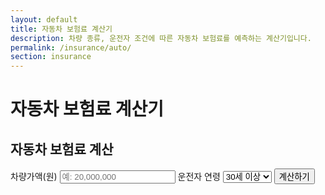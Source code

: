 ```yaml
---
layout: default
title: 자동차 보험료 계산기
description: 차량 종류, 운전자 조건에 따른 자동차 보험료를 예측하는 계산기입니다.
permalink: /insurance/auto/
section: insurance
---
```


# 자동차 보험료 계산기

<div class="card" style="max-width:760px;margin:0 auto;">
  <form onsubmit="event.preventDefault(); calcAutoIns();">
    <h2>자동차 보험료 계산</h2>
    <label>차량가액(원) <input id="carValue" data-format="currency" type="text" placeholder="예: 20,000,000"></label>
    <label>운전자 연령
      <select id="ageFactor">
        <option value="1.0">30세 이상</option>
        <option value="1.2">26~29세</option>
        <option value="1.5">25세 이하</option>
      </select>
    </label>
    <button class="btn">계산하기</button>
  </form>
  <div id="autoResult" class="result-box"></div>
</div>

<script>
(function(){
  'use strict';
  window.calcAutoIns = function(){
    const value = CalcCommon.num('carValue');
    const age = parseFloat(document.getElementById('ageFactor').value||'1');
    const baseRate = 0.03; // 예시 기본요율 3%
    const premium = Math.round(value*baseRate*age);

    const el=document.getElementById('autoResult');
    el.innerHTML = `차량가액: <b>${CalcCommon.money(value)}</b> 원<br>
                    적용 요율: <b>${(baseRate*100*age).toFixed(1)}%</b><br>
                    예상 보험료: <b>${CalcCommon.money(premium)}</b> 원`;
    el.classList.add('show');
  };
})();
</script>

